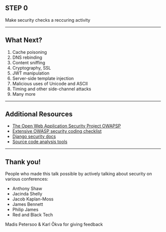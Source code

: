 <!-- sectionTitle: Last Step -->

## STEP 0

Make security checks a reccuring activity

<!-- note

NEEDS IMAGE?

As simple as that. Make security checks you regular activity.
You can start slow with a small checklist and scheduled 1h each month.
I believe that this is something that any client would happily agree to do.

**NEXT**: I have a few more slides with if you want to learn more about security.
-->

---

<!-- sectionTitle: What Next? -->

## What Next?

1. Cache poisoning
1. DNS rebinding
1. Content sniffing
1. Cryptography, SSL
1. JWT manipulation
1. Server-side template injection
1. Malicious uses of Unicode and ASCII
1. Timing and other side-channel attacks
1. Many more

<!-- note

First is some topics that were not captured by this talk.
OWASP to 10 is a good starting point, and dealing with most common issues
is important, but there is a lot more to the vulnerabilities.
-->

---

<!-- sectionTitle: Additional Resources -->

## Additional Resources

- [The Open Web Application Security Project OWAPSP](https://owasp.org/www-project-top-ten/OWASP_Top_Ten_2017/)
- [Extensive OWASP security coding checklist](https://owasp.org/www-pdf-archive/OWASP_SCP_Quick_Reference_Guide_v1-1b.pdf)
- [Django security docs](https://docs.djangoproject.com/en/3.1/topics/security/)
- [Source code analysis tools](https://owasp.org/www-community/Source_Code_Analysis_Tools)

<!-- note
Some reading material -> OWASP documentation, Django security docs
-->

---

<!-- sectionTitle: Appreciation -->

## Thank you!

People who made this talk possible by actively talking about security
on various conferences:

- Anthony Shaw
- Jacinda Shelly
- Jacob Kaplan-Moss
- James Bennett
- Philip James
- Red and Black Tech

Madis Petersoo & Karl Õkva for giving feedback

<!-- note
Last but not least - that you all for coming today and listening to this talk and here
is a list of people who inspired me to do the talk.

Additional thank you for Madis Petersoo and Karl Okva for giving me feedback
about the talk.
-->

